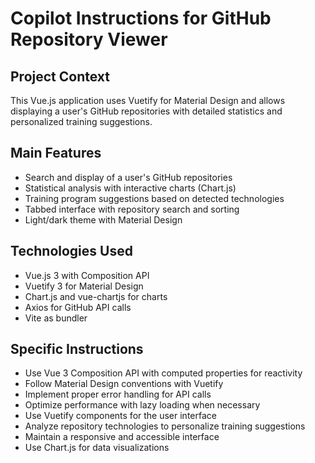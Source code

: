 # Copilot Instructions for GitHub Repository Viewer

<!-- Use this file to provide workspace-specific custom instructions to Copilot. For more details, visit https://code.visualstudio.com/docs/copilot/copilot-customization#_use-a-githubcopilotinstructionsmd-file -->

## Project Context
This Vue.js application uses Vuetify for Material Design and allows displaying a user's GitHub repositories with detailed statistics and personalized training suggestions.

## Main Features
- Search and display of a user's GitHub repositories
- Statistical analysis with interactive charts (Chart.js)
- Training program suggestions based on detected technologies
- Tabbed interface with repository search and sorting
- Light/dark theme with Material Design

## Technologies Used
- Vue.js 3 with Composition API
- Vuetify 3 for Material Design
- Chart.js and vue-chartjs for charts
- Axios for GitHub API calls
- Vite as bundler

## Specific Instructions
- Use Vue 3 Composition API with computed properties for reactivity
- Follow Material Design conventions with Vuetify
- Implement proper error handling for API calls
- Optimize performance with lazy loading when necessary
- Use Vuetify components for the user interface
- Analyze repository technologies to personalize training suggestions
- Maintain a responsive and accessible interface
- Use Chart.js for data visualizations
